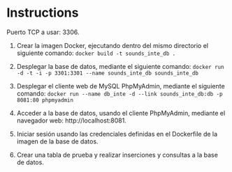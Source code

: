 # Instructions
Puerto TCP a usar: 3306.
1. Crear la imagen Docker, ejecutando dentro del mismo directorio el siguiente comando: `docker build -t sounds_inte_db .`

2. Desplegar la base de datos, mediante el siguiente comando:
`docker run -d -t -i -p 3301:3301 --name sounds_inte_db sounds_inte_db`

3. Desplegar el cliente web de MySQL PhpMyAdmin, mediante el siguiente comando:
`docker run --name db_inte -d --link sounds_inte_db:db -p 8081:80 phpmyadmin`

4. Acceder a la base de datos, usando el cliente PhpMyAdmin, mediante el navegador
web: http://localhost:8081.

5. Iniciar sesión usando las credenciales definidas en el Dockerfile de la imagen de la base de datos.

6. Crear una tabla de prueba y realizar inserciones y consultas a la base de datos.
